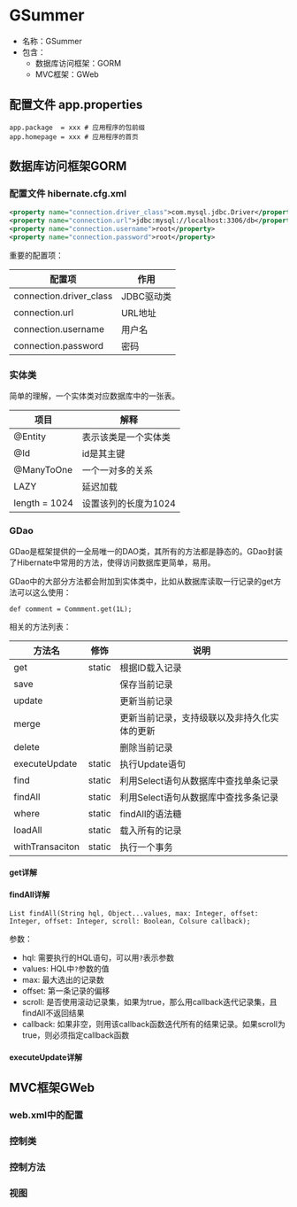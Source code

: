 GSummer
=======

* 名称：GSummer
* 包含：
   * 数据库访问框架：GORM
   * MVC框架：GWeb

## 配置文件 app.properties

    app.package  = xxx # 应用程序的包前缀
    app.homepage = xxx # 应用程序的首页

## 数据库访问框架GORM

### 配置文件 hibernate.cfg.xml

```xml
<property name="connection.driver_class">com.mysql.jdbc.Driver</property>
<property name="connection.url">jdbc:mysql://localhost:3306/db</property>
<property name="connection.username">root</property>
<property name="connection.password">root</property> 
```

重要的配置项：

配置项                  | 作用
------------------------|-----------
connection.driver_class | JDBC驱动类
connection.url          | URL地址
connection.username     | 用户名
connection.password     | 密码

### 实体类

简单的理解，一个实体类对应数据库中的一张表。

项目          | 解释
--------------|---------------------
@Entity       | 表示该类是一个实体类
@Id           | id是其主键
@ManyToOne    | 一个一对多的关系
LAZY          | 延迟加载
length = 1024 | 设置该列的长度为1024

### GDao

GDao是框架提供的一全局唯一的DAO类，其所有的方法都是静态的。GDao封装了Hibernate中常用的方法，使得访问数据库更简单，易用。

GDao中的大部分方法都会附加到实体类中，比如从数据库读取一行记录的get方法可以这么使用：

	def comment = Commment.get(1L);

相关的方法列表：

方法名          | 修饰   | 说明
----------------|--------|---------------------------------------------
get             | static | 根据ID载入记录
save            |        | 保存当前记录
update          |        | 更新当前记录
merge           |        | 更新当前记录，支持级联以及非持久化实体的更新
delete          |        | 删除当前记录
executeUpdate   | static | 执行Update语句
find            | static | 利用Select语句从数据库中查找单条记录
findAll         | static | 利用Select语句从数据库中查找多条记录
where           | static | findAll的语法糖
loadAll         | static | 载入所有的记录
withTransaciton | static | 执行一个事务

#### get详解

#### findAll详解

	List findAll(String hql, Object...values, max: Integer, offset: Integer, offset: Integer, scroll: Boolean, Colsure callback);

参数：

* hql: 需要执行的HQL语句，可以用`?`表示参数
* values: HQL中`?`参数的值
* max: 最大选出的记录数
* offset: 第一条记录的偏移
* scroll: 是否使用滚动记录集，如果为true，那么用callback迭代记录集，且findAll不返回结果
* callback: 如果非空，则用该callback函数迭代所有的结果记录。如果scroll为true，则必须指定callback函数

#### executeUpdate详解

## MVC框架GWeb

### web.xml中的配置

### 控制类

### 控制方法

### 视图


